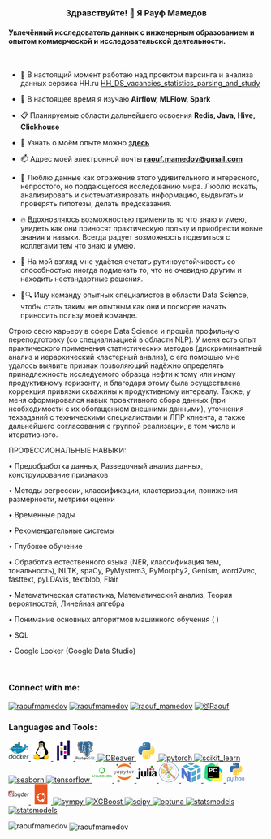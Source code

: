 <h3 align="center">Здравствуйте! 👋 Я Рауф Мамедов</h3>
<h4 align="left"> Увлечённый исследователь данных с инженерным образованием и опытом коммерческой и исследовательской деятельности.</h4>
<br>

  
-  🔭 В настоящий момент работаю над проектом парсинга и анализа данных сервиса HH.ru [НН_DS_vacancies_statistics_parsing_and_study](https://github.com/Raoufmamedov/HH.ru-parsing/blob/main/DS_vacancies_statistics_parsing_and_study.ipynb)

-  🌱 В настоящее время я изучаю **Airflow, MLFlow, Spark**

-  📋 Планируемые области дальнейшего освоения **Redis, Java, Hive, Clickhouse**
  
-  📄 Узнать о моём опыте можно **[здесь](https://hh.ru/resume/8fcd3752ff0ae047e30039ed1f6671716f6948)**
  
-  📫 Адрес моей электронной почты **raouf.mamedov@gmail.com**

-  💖 Люблю данные как отражение этого удивительного и нтересного, непростого, но поддающегося исследованию мира. Люблю искать, анализировать и систематизировать информацию, выдвигать и проверять гипотезы, делать предсказания.

-  🔥 Вдохновляюсь возможностью применить то что знаю и умею, увидеть как они приносят практическую пользу и приобрести новые знания и навыки. Всегда радует возможность поделиться с коллегами тем что знаю и умею.

-  💪 На мой взгляд мне удаётся счетать рутиноустойчивость со способностью иногда подмечать то, что не очевидно другим и находить нестандартные решения.

- 🔎🔍 Ищу команду опытных специалистов в области Data Science, чтобы стать таким же опытным как они и поскорее начать приносить пользу моей команде.


Строю свою карьеру в сфере Data Science и прошёл профильную переподготовку (со специализацией в области NLP). У меня есть опыт практического применения статистических методов (дискриминантный анализ и иерархический кластерный анализ), 
с его помощью мне удалось выявить признак позволяющий надёжно определять принадлежность исследуемого образца нефти к тому или иному продуктивному горизонту, и благодаря этому была осуществлена коррекция привязки скважины к продуктивному интервалу.
Также, у меня сформировался навык проактивного сбора данных (при необходимости с их обогащением внешними данными), уточнения техзаданий с техническими специалистами и ЛПР клиента, а также дальнейшего согласования с группой реализации, в том числе и итеративного.

ПРОФЕССИОНАЛЬНЫЕ НАВЫКИ:

• Предобработка данных, Разведочный анализ данных, конструирование признаков

• Методы регрессии, классификации, кластеризации, понижения размерности, метрики оценки

• Временные ряды

• Рекомендательные системы

• Глубокое обучение

• Обработка естественного языка (NER, классификация тем, тональность),  NLTK, spaCy, PyMystem3, PyMorphy2, Genism, word2vec, fasttext, pyLDAvis, textblob, Flair

• Математическая статистика, Математический анализ, Теория вероятностей, Линейная алгебра

• Понимание основных алгоритмов машинного обучения ( )

• SQL 

• Google Looker (Google Data Studio)
<br>

</br>



<h3 align="left">Connect with me:</h3>
<p align="left">
  <a href="https://linkedin.com/in/raoufmamedov" target="blank"><img align="center" src="https://raw.githubusercontent.com/rahuldkjain/github-profile-readme-generator/master/src/images/icons/Social/linked-in-alt.svg" alt="raoufmamedov" height="30" width="40" /></a>
  <a href="https://kaggle.com/raoufmamedov" target="blank"><img align="center" src="https://raw.githubusercontent.com/rahuldkjain/github-profile-readme-generator/master/src/images/icons/Social/kaggle.svg" alt="raoufmamedov" height="30" width="40" /></a>
  <a href="https://t.me/raouf_mamedov" target="blank"><img align="center" src="https://upload.wikimedia.org/wikipedia/commons/8/82/Telegram_logo.svg" alt="raouf_mamedov" height="30" width="40" /></a>
  <a href="https://habr.com/ru/users/Raouf/" target="blank"><img align="center" src="https://upload.wikimedia.org/wikipedia/ru/7/7f/Habrahabr_logo.png" alt="@Raouf" height="30" width="40" /></a>
</p>

<h3 align="left">Languages and Tools:</h3>
<p align="left"> 
  <a href="https://www.docker.com/" target="_blank" rel="noreferrer"> <img src="https://raw.githubusercontent.com/devicons/devicon/master/icons/docker/docker-original-wordmark.svg" alt="docker" width="40" height="40"/> </a> 
  <a href="https://www.linux.org/" target="_blank" rel="noreferrer"> <img src="https://raw.githubusercontent.com/devicons/devicon/master/icons/linux/linux-original.svg" alt="linux" width="40" height="40"/> </a> 
  <a href="https://pandas.pydata.org/" target="_blank" rel="noreferrer"> <img src="https://raw.githubusercontent.com/devicons/devicon/2ae2a900d2f041da66e950e4d48052658d850630/icons/pandas/pandas-original.svg" alt="pandas" width="40" height="40"/> </a> 
  <a href="https://www.postgresql.org" target="_blank" rel="noreferrer"> <img src="https://raw.githubusercontent.com/devicons/devicon/master/icons/postgresql/postgresql-original-wordmark.svg" alt="postgresql" width="40" height="40"/> </a> 
  <a href="https://dbeaver.io/" target="_blank" rel="noreferrer"> <img src="https://logos-download.com/wp-content/uploads/2022/12/DBeaver_Logo.png" alt="DBeaver" width="40" height="40"/> </a> 
  <a href="https://www.python.org" target="_blank" rel="noreferrer"> <img src="https://raw.githubusercontent.com/devicons/devicon/master/icons/python/python-original.svg" alt="python" width="40" height="40"/> </a>
  <a href="https://pytorch.org/" target="_blank" rel="noreferrer"> <img src="https://www.vectorlogo.zone/logos/pytorch/pytorch-icon.svg" alt="pytorch" width="40" height="40"/> </a>
  <a href="https://scikit-learn.org/" target="_blank" rel="noreferrer"> <img src="https://upload.wikimedia.org/wikipedia/commons/0/05/Scikit_learn_logo_small.svg" alt="scikit_learn" width="40" height="40"/> </a>
  <a href="https://seaborn.pydata.org/" target="_blank" rel="noreferrer"> <img src="https://seaborn.pydata.org/_images/logo-mark-lightbg.svg" alt="seaborn" width="40" height="40"/> </a>  
  <a href="https://www.tensorflow.org" target="_blank" rel="noreferrer"> <img src="https://www.vectorlogo.zone/logos/tensorflow/tensorflow-icon.svg" alt="tensorflow" width="40" height="40"/> </a>
  <a href="https://www.anaconda.com/" target="_blank" rel="noreferrer"> <img src="https://github.com/devicons/devicon/blob/master/icons/anaconda/anaconda-original-wordmark.svg" alt="anaconda" width="40" height="40"/> </a>
  <a href="https://jupyter.org/" target="_blank" rel="noreferrer"> <img src="https://github.com/devicons/devicon/blob/master/icons/jupyter/jupyter-original-wordmark.svg" alt="jupyter" width="40" height="40"/> </a>
  <a href="https://julialang.org/" target="_blank" rel="noreferrer"> <img src="https://github.com/devicons/devicon/blob/master/icons/julia/julia-original-wordmark.svg" alt="julia" width="40" height="40"/> </a>
  <a href="https://matplotlib.org/" target="_blank" rel="noreferrer"> <img src="https://github.com/devicons/devicon/blob/master/icons/matplotlib/matplotlib-original.svg" alt="matplotlib" width="40" height="40"/> </a>
  <a href="https://numpy.org/" target="_blank" rel="noreferrer"> <img src="https://github.com/devicons/devicon/blob/master/icons/numpy/numpy-original.svg" alt="numpy" width="40" height="40"/> </a>
  <a href="https://www.jetbrains.com/ru-ru/pycharm/" target="_blank" rel="noreferrer"> <img src="https://github.com/devicons/devicon/blob/master/icons/pycharm/pycharm-original.svg" alt="pycharm" width="40" height="40"/> </a>
  <a href="https://www.python.org/" target="_blank" rel="noreferrer"> <img src="https://github.com/devicons/devicon/blob/master/icons/python/python-original-wordmark.svg" alt="python" width="40" height="40"/> </a>
  <a href="https://www.spyder-ide.org/" target="_blank" rel="noreferrer"> <img src="https://github.com/devicons/devicon/blob/master/icons/spyder/spyder-original-wordmark.svg" alt="spyder" width="40" height="40"/> </a>
  <a href="https://ubuntu.com/" target="_blank" rel="noreferrer"> <img src="https://github.com/devicons/devicon/blob/master/icons/ubuntu/ubuntu-original.svg" alt="ubuntu" width="40" height="40"/> </a>
  <a href="https://sympy.org/" target="_blank" rel="noreferrer"> <img src="https://docs.sympy.org/dev/_images/sympy.svg" alt="sympy" width="40" height="40"/> </a>
 <a href="https://xgboost.ai" target="_blank" rel="noreferrer"> <img src="https://camo.githubusercontent.com/0f091e4259df42e93eb9658f8fc224c8075d01ffc7a4bed16a78b06524e4b4a6/68747470733a2f2f7867626f6f73742e61692f696d616765732f6c6f676f2f7867626f6f73742d6c6f676f2e737667" alt="XGBoost" width="60" height="40"/> </a>
<a href="https://scipy.org/" target="_blank" rel="noreferrer"> <img src="https://upload.wikimedia.org/wikipedia/commons/b/b2/SCIPY_2.svg" alt="scipy" width="40" height="40"/> </a>
<a href="https://optuna.org/" target="_blank" rel="noreferrer"> <img src="https://raw.githubusercontent.com/optuna/optuna/master/docs/image/optuna-logo.png" alt="optuna" width="100" height="25"/> </a>
<a href="https://www.statsmodels.org/" target="_blank" rel="noreferrer"> <img src="https://www.statsmodels.org/stable/_images/statsmodels-logo-v2.svg" alt="statsmodels" width="40" height="40"/> </a>
 <a href="https://radimrehurek.com/gensim/" target="_blank" rel="noreferrer"> <img src="https://numfocus.org/wp-content/uploads/2018/01/gensim-circle.png" alt="statsmodels" width="40" height="40"/> </a>

 

  
</p>

<p><img align="left" src="https://github-readme-stats.vercel.app/api/top-langs?username=raoufmamedov&show_icons=true&locale=en&layout=compact" alt="raoufmamedov" /></p>

<p>&nbsp;<img align="center" src="https://github-readme-stats.vercel.app/api?username=raoufmamedov&show_icons=true&locale=en" alt="raoufmamedov" /></p>













